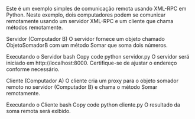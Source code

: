 Este é um exemplo simples de comunicação remota usando XML-RPC em Python. Neste exemplo, dois computadores podem se comunicar remotamente usando um servidor XML-RPC e um cliente que chama métodos remotamente.

Servidor (Computador B)
O servidor fornece um objeto chamado ObjetoSomadorB com um método Somar que soma dois números.

Executando o Servidor
bash
Copy code
python servidor.py
O servidor será iniciado em http://localhost:8000. Certifique-se de ajustar o endereço conforme necessário.

Cliente (Computador A)
O cliente cria um proxy para o objeto somador remoto no servidor (Computador B) e chama o método Somar remotamente.

Executando o Cliente
bash
Copy code
python cliente.py
O resultado da soma remota será exibido.
